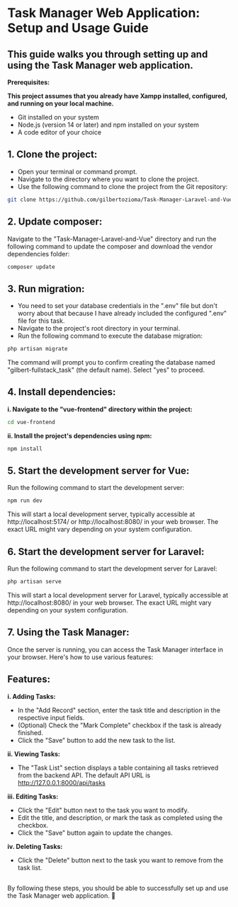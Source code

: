 # Task Manager Web Application: Setup and Usage Guide

## This guide walks you through setting up and using the Task Manager web application.

**Prerequisites:**

**This project assumes that you already have Xampp installed, configured, and running on your local machine.**
- Git installed on your system
- Node.js (version 14 or later) and npm installed on your system
- A code editor of your choice


## 1. Clone the project:

- Open your terminal or command prompt.
- Navigate to the directory where you want to clone the project.
- Use the following command to clone the project from the Git repository:

```bash
git clone https://github.com/gilbertozioma/Task-Manager-Laravel-and-Vue.git
```

##

## 2. Update composer:

Navigate to the "Task-Manager-Laravel-and-Vue" directory and run the following command to update the composer and download the vendor dependencies folder:

```bash
composer update
```

##

## 3. Run migration:

- You need to set your database credentials in the ".env" file but don't worry about that because I have already included the configured ".env" file for this task.
- Navigate to the project's root directory in your terminal.
- Run the following command to execute the database migration:

```bash
php artisan migrate
```
The command will prompt you to confirm creating the database named "gilbert-fullstack_task" (the default name). Select "yes" to proceed.

##

## 4. Install dependencies:

**i. Navigate to the "vue-frontend" directory within the project:**

```Bash
cd vue-frontend
```

**ii. Install the project's dependencies using npm:**

```bash
npm install
```

##

## 5. Start the development server for Vue:

Run the following command to start the development server:

```Bash
npm run dev
```
This will start a local development server, typically accessible at http://localhost:5174/ or http://localhost:8080/ in your web browser. The exact URL might vary depending on your system configuration.

##

## 6. Start the development server for Laravel:

Run the following command to start the development server for Laravel:

```Bash
php artisan serve
```
This will start a local development server for Laravel, typically accessible at http://localhost:8080/ in your web browser. The exact URL might vary depending on your system configuration.

## 7. Using the Task Manager:

Once the server is running, you can access the Task Manager interface in your browser. Here's how to use various features:

## Features:

**i. Adding Tasks:**

- In the "Add Record" section, enter the task title and description in the respective input fields.
- (Optional) Check the "Mark Complete" checkbox if the task is already finished.
- Click the "Save" button to add the new task to the list.

**ii. Viewing Tasks:**

- The "Task List" section displays a table containing all tasks retrieved from the backend API. The default API URL is http://127.0.0.1:8000/api/tasks

**iii. Editing Tasks:**

- Click the "Edit" button next to the task you want to modify.
- Edit the title, and description, or mark the task as completed using the checkbox.
- Click the "Save" button again to update the changes.

**iv. Deleting Tasks:**

- Click the "Delete" button next to the task you want to remove from the task list.

##

By following these steps, you should be able to successfully set up and use the Task Manager web application. 🙂
